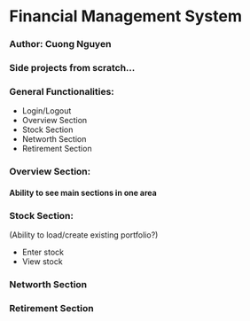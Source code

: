 # Financial Management System
### Author: Cuong Nguyen
### Side projects from scratch...
### General Functionalities:

- Login/Logout
- Overview Section
- Stock Section
- Networth Section
- Retirement Section

### Overview Section:
#### Ability to see main sections in one area

### Stock Section:

(Ability to load/create existing portfolio?)
- Enter stock
- View stock

### Networth Section

### Retirement Section





